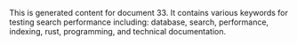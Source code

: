 This is generated content for document 33. It contains various keywords for testing search performance including: database, search, performance, indexing, rust, programming, and technical documentation.